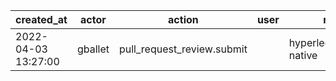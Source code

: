 |          created_at | actor   | action                     | user | repo                    |
| ------------------- | ------- | -------------------------- | ---- | ----------------------- |
| 2022-04-03 13:27:00 | gballet | pull_request_review.submit |      | hyperledger/besu-native |
